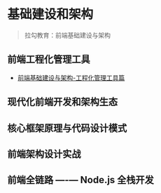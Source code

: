 # 基础建设和架构

> 拉勾教育：前端基础建设与架构

## 前端工程化管理工具

- [前端基础建设与架构-工程化管理工具篇](./前端基础建设与架构-工程化管理工具篇.md)

## 现代化前端开发和架构生态

## 核心框架原理与代码设计模式

## 前端架构设计实战

## 前端全链路 —-— Node.js 全栈开发
